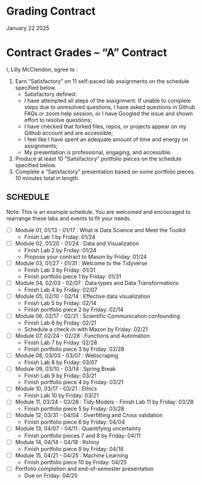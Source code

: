 Grading Contract
================
January 22 2025

<!-- This contract is adapted from Annie Somerville's contract https://github.com/anniehsom -->

# Contract Grades – “A” Contract

I, Lilly McClendon, agree to :

1)  Earn “Satisfactory” on 11 self-paced lab assignments on the schedule
    specified below.
    - Satisfactory defined:
    - I have attempted all steps of the assignment. If unable to
      complete steps due to unresolved questions, I have asked questions
      in Github FAQs or zoom help session, or I have Googled the issue
      and shown effort to resolve questions;
    - I have checked that forked files, repos, or projects appear on my
      Github account and are accessible;
    - I feel like I have spent an adequate amount of time and energy on
      assignments;
    - My presentation is professional, engaging, and accessible.
2)  Produce at least 10 “Satisfactory” portfolio pieces on the schedule
    specified below.
3)  Complete a “Satisfactory” presentation based on some portfolio
    pieces. 10 minutes total in length.

## SCHEDULE

Note: This is an example schedule. You are welcomed and encouraged to
rearrange these labs and events to fit your needs.

- [ ] Module 01, 01/13 - 01/17 : What is Data Science and Meet the
  Toolkit
  - Finish Lab 1 by Friday: 01/24
- [ ] Module 02, 01/20 - 01/24 : Data and Visualization
  - Finish Lab 2 by Friday: 01/24
  - Propose your contract to Mason by Friday: 01/24
- [ ] Module 03, 01/27 - 01/31 : Welcome to the Tidyverse
  - Finish Lab 3 by Friday: 01/31
  - Finish portfolio piece 1 by Friday: 01/31
- [ ] Module 04, 02/03 - 02/07 : Data types and Data Transformations
  - Finish Lab 4 by Friday: 02/07
- [ ] Module 05, 02/10 - 02/14 : Effective data visualization
  - Finish Lab 5 by Friday: 02/14
  - Finish portfolio piece 2 by Friday: 02/14
- [ ] Module 06, 02/17 - 02/21 : Scientific Communication confounding
  - Finish Lab 6 by Friday: 02/21
  - Schedule a check-in with Mason by Friday: 02/21
- [ ] Module 07, 02/24 - 02/28 : Functions and Automation
  - Finish Lab 7 by Friday: 02/28
  - Finish portfolio piece 3 by Friday: 02/28
- [ ] Module 08, 03/03 - 03/07 : Webscraping
  - Finish Lab 8 by Friday: 03/07
- [ ] Module 09, 03/10 - 03/14 : Spring Break
  - Finish Lab 9 by Friday: 03/21
  - Finish portfolio piece 4 by Friday: 03/21
- [ ] Module 10, 03/17 - 03/21 : Ethics
  - Finish Lab 10 by Friday: 03/21
- [ ] Module 11, 03/24 - 03/28 : Tidy Models - Finish Lab 11 by Friday:
  03/28
  - Finish portfolio piece 5 by Friday: 03/28
- [ ] Module 12, 03/31 - 04/04 : Overfitting and Cross validation
  - Finish portfolio piece 6 by Friday: 04/04
- [ ] Module 13, 04/07 - 04/11 : Quantifying uncertainty
  - Finish portfolio pieces 7 and 8 by Friday: 04/11
- [ ] Module 14, 04/14 - 04/18 : Rshiny
  - Finish portfolio piece 9 by Friday: 04/18
- [ ] Module 15, 04/21 - 04/25 : Machine Learning
  - Finish portfolio piece 10 by Friday: 04/25
- [ ] Portfolio completion and end-of-semester presentation
  - Due on Friday: 04/25

